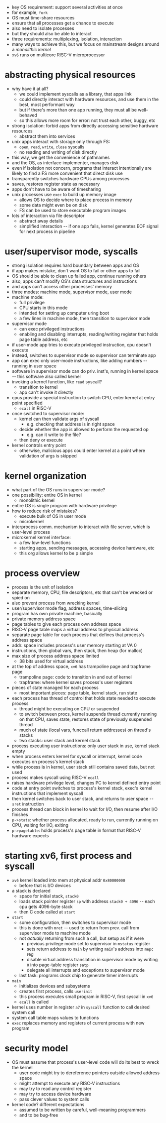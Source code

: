 - key OS requirement: support several activities at once
- for example, `fork`
- OS must time-share resources
- ensure that all processes get a chance to execute
- also need to isolate processes
- but they should also be able to interact
- three requirements: multiplexing, isolation, interaction
- many ways to achieve this, but we focus on mainstream designs around a *monolithic kernel*
- `xv6` runs on multicore RISC-V microprocessor
# abstracting physical resources
- why have it at all?
	- we could implement syscalls as a library, that apps link
	- could directly interact with hardware resources, and use them in the best, most performant way
	- but if there's more than one app running, they must all be well-behaved
	- so this allows more room for error: not trust each other, buggy, etc
- strong isolation: forbid apps from directly accessing sensitive hardware resources
	- abstract them into services
- unix apps interact with storage only through FS:
	- `open`, `read`, `write`, `close` syscalls
	- no reading and writing of disk directly
- this way, we get the convenience of pathnames
- and the OS, as interface implementer, manages disk
- even if isolation not concern, programs that interact intentionally are likely to find a FS more convenient that direct disk use
- transparently switches hardware CPUs among processes
- saves, restores register state as necessary
- apps don't have to be aware of timesharing
- unix processes use `exec` to build up memory image
	- allows OS to decide where to place process in memory
	- some data might even be on disk
	- FS can be used to store executable program images
- lots of interaction via file descriptor
	- abstract away details
	- simplified interaction -- if one app fails, kernel generates EOF signal for next process in pipeline
# user/supervisor mode, syscalls
- strong isolation requires hard boundary between apps and OS
- if app makes mistake, don't want OS to fail or other apps to fail
- OS should be able to clean up failed app, continue running others
- also, apps can't modify OS's data structures and instructions
- and apps can't access other processes' memory
- three modes: machine mode, supervisor mode, user mode
- machine mode:
	- full privilege
	- CPU starts in this mode
	- intended for setting up computer uring boot
	- a few lines in machine mode, then transition to supervisor mode
- supervisor mode
	- can exec privileged instructions
	- enabling and disabling interrupts, reading/writing register that holds page table address, etc
- if user-mode app tries to execute privileged instruction, cpu doesn't execute
- instead, switches to supervisor mode so supervisor can terminate app
- app can exec only user-mode instructions, like adding numbers -- running in user space
- software in supervisor mode can do priv. inst's, running in kernel space -- this software also called kernel
- invoking a kernel function, like `read` syscall?
	- transition to kernel
	- app can't invoke it directly
- cpus provide a special instruction to switch CPU, enter kernel at entry point specified
	- `ecall` in RISC-V
- once switched to supervisor mode:
	- kernel can then validate args of syscall
		- e.g. checking that address is in right space
	- decide whether the app is allowed to perform the requested op
		- e.g. can it write to the file?
	- then deny or execute
- kernel controls entry point
	- otherwise, malicious apps could enter kernel at a point where validation of args is skipped
# kernel organization
- what part of the OS runs in supervisor mode?
- one possibility: entire OS in kernel
	- monolithic kernel
- entire OS is single program with hardware privilege
- how to reduce risk of mistakes?
	- execute bulk of OS in user mode
	- microkernel
- interprocess comm. mechanism to interact with file server, which is user-level process
- microkernel kernel interface:
	- a few low-level functions
	- starting apps, sending messages, accessing device hardware, etc
	- this org allows kernel to be p simple
# process overview
- process is the unit of isolation
- separate memory, CPU, file descriptors, etc that can't be wrecked or spied on
- also prevent process from wrecking kernel
- user/supervisor mode flag, address spaces, time-slicing
- program has own private machine, basically
- private memory address space
- page tables to give each process own address space
- RISC-V page table maps a virtual address to physical address
- separate page table for each process that defines that process's address space
- addr. space includes process's user memory starting at VA 0
- instructions, then global vars, then stack, then heap (for malloc)
- max size of process address space limited
	- 38 bits used for virtual address
- at the top of address space, `xv6` has trampoline page and trapframe page
	- trampoline page: code to transition in and out of kernel
	- trapframe: where kernel saves process's user registers
- pieces of state managed for each process
	- most important pieces: page table, kernel stack, run state
- each process has thread of control that holds state needed to execute process
	- thread might be executing on CPU or suspended
	- to switch between procs, kernel suspends thread currently running on that CPU, saves state, restores state of previously suspended thread
	- much of state (local vars, funccall return addresses) on thread's stacks
	- two stacks: user stack and kernel stack
- process executing user instructions: only user stack in use, kernel stack empty
- when process enters kernel for syscall or interrupt, kernel code executes on process's kernel stack
- while process is in kernel, user stack still contains saved data, but not used
- process makes syscall using RISC-V `ecall`
- raises hardware privilege level, changes PC to kernel defined entry point
- code at entry point switches to process's kernel stack, exec's kernel instructions that implement syscall
- then kernel switches back to user stack, and returns to user space -- `sret` instruction
- process thread can block in kernel to wait for I/O, then resume after I/O finishes
- `p->state`: whether process allocated, ready to run, currently running on CPU, waiting for I/O, exiting
- `p->pagetable`: holds process's page table in format that RISC-V hardware expects
# starting xv6, first process and syscall
- `xv6` kernel loaded into mem at physical addr `0x80000000`
	- before that is I/O devices
- a stack is declared
	- space for initial stack, `stack0`
	- loads stack pointer register `sp` with address `stack0 + 4096` -- each cpu gets 4096-byte stack
	- then C code called at `start`
- `start`
	- some configuration, then switches to supervisor mode
	- this is done with `mret` -- used to return from prev. call from supervisor mode to machine mode
	- not *actually* returning from such a call, but setup as if it were
		- previous privilege mode set to supervisor in `mstatus` register
		- sets return address to `main` by writing `main`'s address into `mepc` reg
		- disable virtual address translation in supervisor mode by writing `0` into page-table register `satp`
		- delegate all interrupts and exceptions to supervisor mode
	- last task: programs clock chip to generate timer interrupts
- `main`
	- initializes devices and subsystems
	- creates first process, calls `userinit`
	- this process executes small program in RISC-V, first syscall in `xv6`
	- `ecall` is called
- kernel uses number in register `a7` in `syscall` function to call desired system call
- system call table maps values to functions
- `exec` replaces memory and registers of current process with new program
# security model
- OS must assume that process's user-level code will do its best to wreck the kernel
	- user code might try to dereference pointers outside allowed address space
	- might attempt to execute any RISC-V instructions
	- may try to read any control register
	- may try to access device hardware
	- pass clever values to system calls
- kernel code? different expectations
	- assumed to be written by careful, well-meaning programmers
	- and to be bug-free